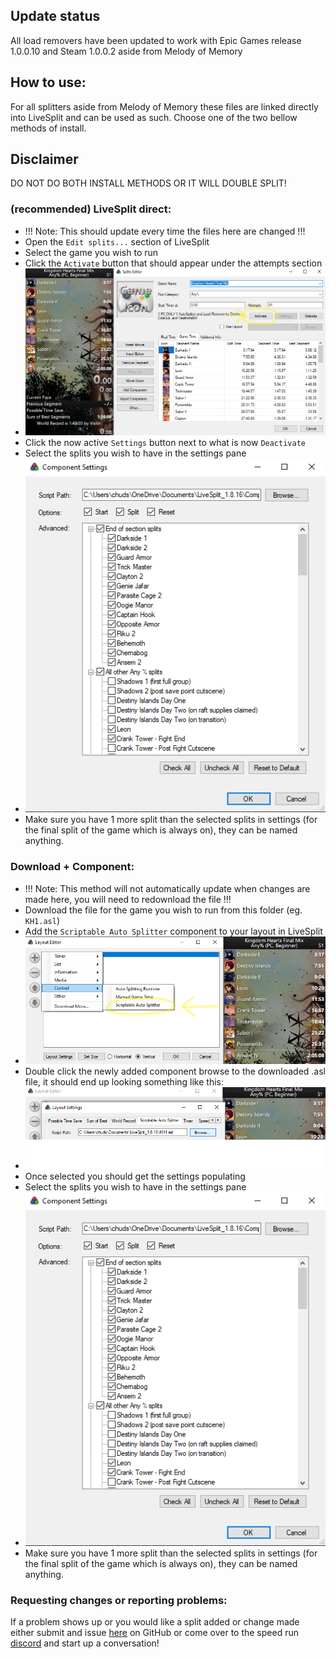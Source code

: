 ## Update status
All load removers have been updated to work with Epic Games release 1.0.0.10 and Steam 1.0.0.2 aside from Melody of Memory

## How to use:
For all splitters aside from Melody of Memory these files are linked directly into LiveSplit and can be used as such. Choose one of the two bellow methods of install.

## Disclaimer
DO NOT DO BOTH INSTALL METHODS OR IT WILL DOUBLE SPLIT!

### (recommended) LiveSplit direct:
- !!! Note: This should update every time the files here are changed !!!
- Open the `Edit splits...` section of LiveSplit
- Select the game you wish to run
- Click the `Activate` button that should appear under the attempts section
- ![image](../images/live_split_activate.png)
- Click the now active `Settings` button next to what is now `Deactivate`
- Select the splits you wish to have in the settings pane
- ![image](../images/live_split_settings.png)
- Make sure you have 1 more split than the selected splits in settings (for the final split of the game which is always on), they can be named anything.

### Download + Component:
- !!! Note: This method will not automatically update when changes are made here, you will need to redownload the file !!!
- Download the file for the game you wish to run from this folder (eg. `KH1.asl`)
- Add the `Scriptable Auto Splitter` component to your layout in LiveSplit
- ![image](../images/live_split_layout.png)
- Double click the newly added component browse to the downloaded .asl file, it should end up looking something like this:
- ![image](../images/live_split_browse.png)
- Once selected you should get the settings populating
- Select the splits you wish to have in the settings pane
- ![image](../images/live_split_settings.png)
- Make sure you have 1 more split than the selected splits in settings (for the final split of the game which is always on), they can be named anything.

### Requesting changes or reporting problems:
If a problem shows up or you would like a split added or change made either submit and issue [here](https://github.com/Denhonator/KHPCSpeedrunTools/issues/new/choose) on GitHub or come over to the speed run [discord](https://discord.gg/5GjHsyQT8R) and start up a conversation!
